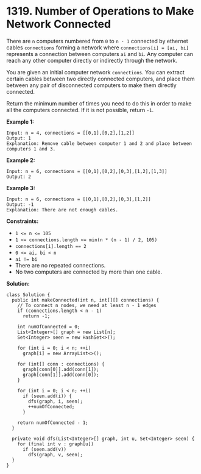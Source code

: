 # 1319. Number of Operations to Make Network Connected

There are `n` computers numbered from `0` to `n - 1` connected by ethernet cables `connections` forming a network where `connections[i] = [ai, bi]` represents a connection between computers `ai` and `bi`. Any computer can reach any other computer directly or indirectly through the network.

You are given an initial computer network `connections`. You can extract certain cables between two directly connected computers, and place them between any pair of disconnected computers to make them directly connected.

Return the minimum number of times you need to do this in order to make all the computers connected. If it is not possible, return `-1`.

**Example 1:**

```
Input: n = 4, connections = [[0,1],[0,2],[1,2]]
Output: 1
Explanation: Remove cable between computer 1 and 2 and place between computers 1 and 3.
```
**Example 2:**

```
Input: n = 6, connections = [[0,1],[0,2],[0,3],[1,2],[1,3]]
Output: 2
```
**Example 3:**
```
Input: n = 6, connections = [[0,1],[0,2],[0,3],[1,2]]
Output: -1
Explanation: There are not enough cables.
``` 

**Constraints:**

* `1 <= n <= 105`
* `1 <= connections.length <= min(n * (n - 1) / 2, 105)`
* `connections[i].length == 2`
* `0 <= ai, bi < n`
* `ai != bi`
* There are no repeated connections.
* No two computers are connected by more than one cable.

**Solution:**
```
class Solution {
  public int makeConnected(int n, int[][] connections) {
    // To connect n nodes, we need at least n - 1 edges
    if (connections.length < n - 1)
      return -1;

    int numOfConnected = 0;
    List<Integer>[] graph = new List[n];
    Set<Integer> seen = new HashSet<>();

    for (int i = 0; i < n; ++i)
      graph[i] = new ArrayList<>();

    for (int[] conn : connections) {
      graph[conn[0]].add(conn[1]);
      graph[conn[1]].add(conn[0]);
    }

    for (int i = 0; i < n; ++i)
      if (seen.add(i)) {
        dfs(graph, i, seen);
        ++numOfConnected;
      }

    return numOfConnected - 1;
  }

  private void dfs(List<Integer>[] graph, int u, Set<Integer> seen) {
    for (final int v : graph[u])
      if (seen.add(v))
        dfs(graph, v, seen);
  }
}
```
